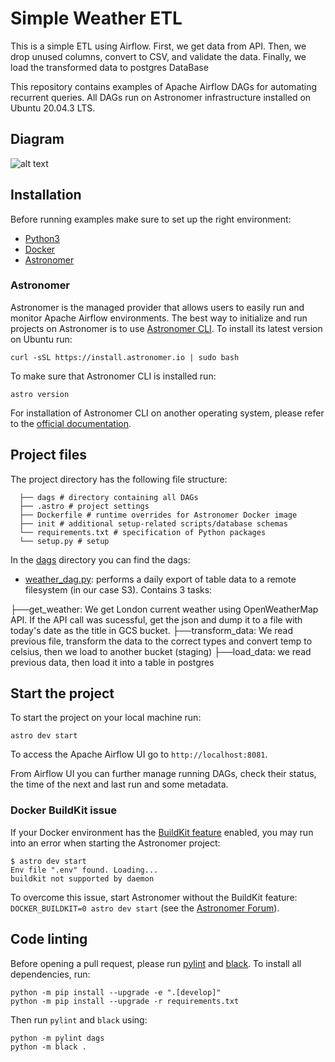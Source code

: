 # Simple Weather ETL

This is a simple ETL using Airflow. First, we get data from API. Then, we drop unused columns, convert to CSV, and validate the data. Finally, we load the transformed data to postgres DataBase

This repository contains examples of Apache Airflow DAGs for automating recurrent queries. All DAGs run on Astronomer infrastructure installed on Ubuntu 20.04.3 LTS.

## Diagram

![alt text](https://i.gyazo.com/7bbfea7c0407bfda94f322d5aa1d8b1c.png)

## Installation

Before running examples make sure to set up the right environment:

* [Python3](https://www.python.org/downloads/)
* [Docker](https://www.docker.com/)
* [Astronomer](https://www.astronomer.io/)

### Astronomer
Astronomer is the managed provider that allows users to easily run and monitor Apache Airflow environments. The best way to initialize and run projects on Astronomer is to use [Astronomer CLI](https://www.astronomer.io/docs/cloud/stable/develop/cli-quickstart). To install its latest version on Ubuntu run:

```shell
curl -sSL https://install.astronomer.io | sudo bash
```

To make sure that Astronomer CLI is installed run:

```shell
astro version
```

For installation of Astronomer CLI on another operating system, please refer to the [official documentation](https://www.astronomer.io/docs/cloud/stable/develop/cli-quickstart).

## Project files

The project directory has the following file structure:

```
  ├── dags # directory containing all DAGs
  ├── .astro # project settings
  ├── Dockerfile # runtime overrides for Astronomer Docker image
  ├── init # additional setup-related scripts/database schemas
  └── requirements.txt # specification of Python packages
  └── setup.py # setup
```

In the [dags](dags) directory you can find the dags:

* [weather_dag.py](dags/weather_dag.py): performs a daily export of table data to a remote filesystem (in our case S3). Contains 3 tasks:

├──get_weather: We get London current weather using OpenWeatherMap API. If the API call was sucessful, get the json and dump it to a file with today's date as the title in GCS bucket.
├──transform_data: We read previous file, transform the data to the correct types and convert temp to celsius, then we load to another bucket (staging)
├──load_data: we read previous data, then load it into a table in postgres


## Start the project

To start the project on your local machine run:

```shell
astro dev start
```

To access the Apache Airflow UI go to `http://localhost:8081`.

From Airflow UI you can further manage running DAGs, check their status, the time of the next and last run and some metadata.

### Docker BuildKit issue

If your Docker environment has the [BuildKit feature](https://docs.docker.com/develop/develop-images/build_enhancements/) enabled, you may run into an error when starting the Astronomer project:

```shell
$ astro dev start
Env file ".env" found. Loading...
buildkit not supported by daemon
```

To overcome this issue, start Astronomer without the BuildKit feature: `DOCKER_BUILDKIT=0 astro dev start` (see the [Astronomer Forum](https://forum.astronomer.io/t/buildkit-not-supported-by-daemon-error-command-docker-build-t-airflow-astro-bcb837-airflow-latest-failed-failed-to-execute-cmd-exit-status-1/857)).

## Code linting

Before opening a pull request, please run [pylint](https://www.pylint.org) and [black](https://github.com/psf/black). To install all dependencies, run:

```shell
python -m pip install --upgrade -e ".[develop]"
python -m pip install --upgrade -r requirements.txt
```

Then run `pylint` and `black` using:

```shell
python -m pylint dags
python -m black .
```
